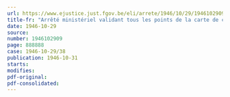 ```yaml
---
url: https://www.ejustice.just.fgov.be/eli/arrete/1946/10/29/1946102909/justel
title-fr: "Arrêté ministériel validant tous les points de la carte de chaussures"
date: 1946-10-29
source:
number: 1946102909
page: 888888
case: 1946-10-29/38
publication: 1946-10-31
starts:
modifies:
pdf-original:
pdf-consolidated:
---
```


